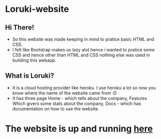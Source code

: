 # Loruki-website

## Hi There!
- So this website was made keeping in mind to pratice basic HTML and CSS. 
- I felt like Bootstrap makes us lazy alot hence i wanted to pratice some CSS and hence other than HTML and CSS nothing else was used in building this webapp.

## What is Loruki?
- It is a cloud hosting provider like heroku. I use heroku a lot so now you know where the name of the website came from :D
- It has three page Home - which tells about the company, Features Which givers some stats about the company, Docs - which has documentation on how to use the website.

# The website is up and running [here](https://hungry-kalam-255f5c.netlify.app/index.html)
